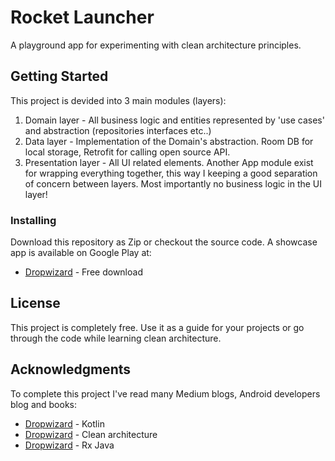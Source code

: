 # Rocket Launcher

A playground app for experimenting with clean architecture principles.  

## Getting Started

This project is devided into 3 main modules (layers):
1. Domain layer - All business logic and entities represented by 'use cases' and abstraction (repositories interfaces etc..)
2. Data layer - Implementation of the Domain's abstraction. Room DB for local storage, Retrofit for calling open source API.
3. Presentation layer - All UI related elements.
Another App module exist for wrapping everything together, this way I keeping a good separation of concern between layers. Most importantly no business logic in the UI layer!

### Installing

Download this repository as Zip or checkout the source code.
A showcase app is available on Google Play at:
* [Dropwizard](https://play.google.com/store/apps/details?id=ronybrosh.rocketlauncher.app) - Free download

## License

This project is completely free.
Use it as a guide for your projects or go through the code while learning clean architecture.

## Acknowledgments

To complete this project I've read many Medium blogs, Android developers blog and books:
* [Dropwizard](https://www.amazon.co.uk/Kotlin-Action-Dmitry-Jemerov/dp/1617293296/ref=sr_1_1?keywords=kotlin+in+action&qid=1564334367&s=books&sr=1-1) - Kotlin 
* [Dropwizard](https://www.amazon.co.uk/Clean-Architecture-Craftsmans-Software-Structure/dp/0134494164) - Clean architecture
* [Dropwizard](https://www.amazon.co.uk/Learning-RxJava-Concurrent-responsive-applications/dp/1787120422/ref=sr_1_2?keywords=rxjava+book&qid=1564334222&s=books&sr=1-2) - Rx Java
